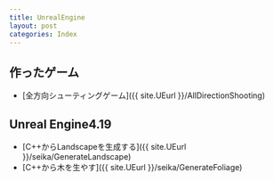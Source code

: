 ```yaml
---
title: UnrealEngine
layout: post
categories: Index
---
```


<link rel="stylesheet" type="text/css" href="/pto8913/Hoshimoti/css/Hoshimori.css">
<div class="bg_Home"></div>

## 作ったゲーム
* [全方向シューティングゲーム]({{ site.UEurl }}/AllDirectionShooting)

## Unreal Engine4.19
* [C++からLandscapeを生成する]({{ site.UEurl }}/seika/GenerateLandscape)
* [C++から木を生やす]({{ site.UEurl }}/seika/GenerateFoliage)
